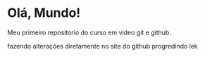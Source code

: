# Olá, Mundo!
Meu primeiro repositorio do curso em video git e github.

fazendo alterações diretamente no site do github
progredindo lek

